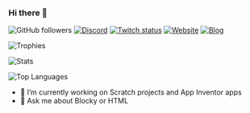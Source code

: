 ### Hi there 👋

![GitHub followers](https://img.shields.io/github/followers/thecrewmate876?label=Followers&style=for-the-badge)
[![Discord](https://img.shields.io/discord/844604092894675027?label=Discord&logo=Discord&style=for-the-badge)](https://discord.gg/c5zstZ6qNz)
[![Twitch status](https://img.shields.io/twitch/status/thecrewmate876?logo=twitch&style=for-the-badge)](https://twitch.tv/thecrewmate876)
[![Website](https://img.shields.io/badge/website-thecrewmate.github.io-blue)](https://thecrewmate876.github.io)
[![Blog](https://img.shields.io/badge/blog-thecoder876.blogspot.com-blue)](https://thecrewmate876.blogspot.com)

![Trophies](https://github-profile-trophy.vercel.app/?username=thecrewmate876&theme=darkhub)

![Stats](https://github-readme-stats.vercel.app/api?username=thecrewmate876&theme=dark&custom_title=Stats)

![Top Languages](https://github-readme-stats.vercel.app/api/top-langs/?username=thecrewmate876&theme=dark&count_private=true&custom_title=Top%20Languages)

- 🔭 I’m currently working on Scratch projects and App Inventor apps
- 💬 Ask me about Blocky or HTML
